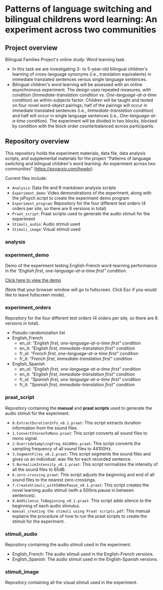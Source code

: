 # Patterns of language switching and bilingual childrens word learning: An experiment across two communities
## Project overview
Bilingual Families Project's online study: Word learning task. 
*  In this task we are investigating 3- to 5-year-old bilingual children's learning of cross-language synonyms (i.e., translation equivalents) in immediate translated sentences versus single language sentences.
*  Bilingual children's word learning will be assessed with an online asynchronous experiment. The design uses repeated measures, with condition (*Immediate-translation* condition vs. *One-language-at-a-time* condition) as within-subjects factor. Children will be taught and tested on four novel word-object pairings; half of the pairings will occur in immediate translated sentences (i.e., *Immediate-translation* condition) and half will occur in single language sentences (i.e., *One-language-at-a-time* condition). The experiment will be divided in two blocks, blocked by condition with the block order counterbalanced across participants.

## Repository overview
This repository holds the experiment materials, data file, data analysis scripts, and supplemental materials for the project "Patterns of language switching and bilingual children's word learning: An experiment across two communities" (https://psyarxiv.com/hpwbr).

Current files include:

* `Analysis`: Data file and R markdown analysis scripts 
* `Experiment_demo`: Video demonstrations of the experiment, along with the jsPsych script to create the experiment demo program
* `Experiment_program`: Repository for the four different test orders (4 orders per site, so there are 8 versions in total)
* `Praat_script`: Praat scripts used to generate the audio stimuli for the experiment
* `Stimuli_audio`: Audio stimuli used
* `Stimuli_image`: Visual stimuli used

### analysis

### experiment_demo
Demo of the experiment testing English-French word-learning performance in the _"English first, one-language-at-a-time first"_ condition.

[Click here to view the demo](https://rachelkytsui.github.io/demo_Bilingual-Families-Project_TabletSwitch/) 

(Note that your browser window will go to fullscreen. Click Esc if you would like to leave fullscreen mode).

### experiment_orders
Repository for the four different test orders (4 orders per site, so there are 8 versions in total).
* Pseudo-randomization list
* English_French
  - en_ol: _"English first, one-language-at-a-time first"_ condition
  - en_it: _"English first, immediate-translation first"_ condition
  - fr_ol: _"French first, one-language-at-a-time first"_ condition
  - fr_it: _"French first, immediate-translation first"_ condition
* English_Spanish
  - en_ol: _"English first, one-language-at-a-time first"_ condition
  - en_it: _"English first, immediate-translation first"_ condition
  - fr_ol: _"Spanish first, one-language-at-a-time first"_ condition
  - fr_it: _"Spanish first, immediate-translation first"_ condition

### praat_script
Repository containing the **manual** and **praat scripts** used to generate the audio stimuli for the experiment.
* `0.ExtractDurationInfo_v0.1.praat`: This script extracts duration information from the sound files.
* `1.ConvertStereoToMono.praat`: This script converts all sound files to mono signal.
* `2.OverrideSamplingFreq_44100Hz.praat`: This script converts the sampling frequency of all sound files to 44100Hz.
* `3.SegmentFiles_v0.2.praat`: This script segments the sound files
and gives us an individual .wav file for each recorded sentence.
* `5.NormalizeIntensity_v0.1.praat`: This script normalizes the intensity of all the sound files to 65dB.
* `6.zero-crossing.praat`: This script adjusts the beginning and end of all sound files to the nearest zero-crossings.
* `7.CreateStimuli_with500msPause_v0.1.praat`: This script creates the novel learning audio stimuli (with a 500ms pause in
between sentences).
* `8.AddSilence_ToBeginning_v0.1.praat`: This script adds silence to the beginning of each audio stimulus.
* `manual_creating the stimuli using Praat scripts.pdf`: This manual explains the procedure of how to run the praat scripts to create the stimuli for the experiment.


### stimuli_audio
Repository containing the audio stimuli used in the experiment.
* English_French: The audio stimuli used in the English-French versions.
* English_Spanish: The audio stimuli used in the English-Spanish versions. 

### stimuli_image
Repository containing all the visual stimuli used in the experiment.
